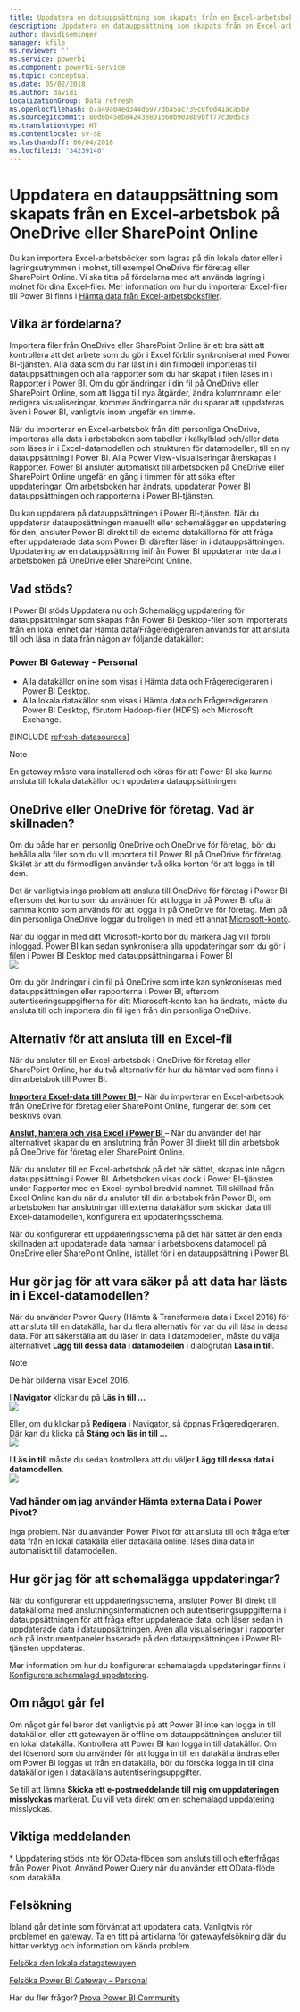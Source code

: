 ```yaml
---
title: Uppdatera en datauppsättning som skapats från en Excel-arbetsbok – i molnet
description: Uppdatera en datauppsättning som skapats från en Excel-arbetsbok på OneDrive eller SharePoint Online
author: davidiseminger
manager: kfile
ms.reviewer: ''
ms.service: powerbi
ms.component: powerbi-service
ms.topic: conceptual
ms.date: 05/02/2018
ms.author: davidi
LocalizationGroup: Data refresh
ms.openlocfilehash: b7a49a04ed344d6977dba5ac739c0f0d41aca5b9
ms.sourcegitcommit: 80d6b45eb84243e801b60b9038b9bff77c30d5c8
ms.translationtype: HT
ms.contentlocale: sv-SE
ms.lasthandoff: 06/04/2018
ms.locfileid: "34239140"
---
```

# <a name="refresh-a-dataset-created-from-an-excel-workbook-on-onedrive-or-sharepoint-online"></a>Uppdatera en datauppsättning som skapats från en Excel-arbetsbok på OneDrive eller SharePoint Online
Du kan importera Excel-arbetsböcker som lagras på din lokala dator eller i lagringsutrymmen i molnet, till exempel OneDrive för företag eller SharePoint Online. Vi ska titta på fördelarna med att använda lagring i molnet för dina Excel-filer. Mer information om hur du importerar Excel-filer till Power BI finns i [Hämta data från Excel-arbetsboksfiler](service-excel-workbook-files.md).

## <a name="what-are-the-advantages"></a>Vilka är fördelarna?
Importera filer från OneDrive eller SharePoint Online är ett bra sätt att kontrollera att det arbete som du gör i Excel förblir synkroniserat med Power BI-tjänsten. Alla data som du har läst in i din filmodell importeras till datauppsättningen och alla rapporter som du har skapat i filen läses in i Rapporter i Power BI. Om du gör ändringar i din fil på OneDrive eller SharePoint Online, som att lägga till nya åtgärder, ändra kolumnnamn eller redigera visualiseringar, kommer ändringarna när du sparar att uppdateras även i Power BI, vanligtvis inom ungefär en timme.

När du importerar en Excel-arbetsbok från ditt personliga OneDrive, importeras alla data i arbetsboken som tabeller i kalkylblad och/eller data som läses in i Excel-datamodellen och strukturen för datamodellen, till en ny datauppsättning i Power BI. Alla Power View-visualiseringar återskapas i Rapporter. Power BI ansluter automatiskt till arbetsboken på OneDrive eller SharePoint Online ungefär en gång i timmen för att söka efter uppdateringar. Om arbetsboken har ändrats, uppdaterar Power BI datauppsättningen och rapporterna i Power BI-tjänsten.

Du kan uppdatera på datauppsättningen i Power BI-tjänsten. När du uppdaterar datauppsättningen manuellt eller schemalägger en uppdatering för den, ansluter Power BI direkt till de externa datakällorna för att fråga efter uppdaterade data som Power BI därefter läser in i datauppsättningen. Uppdatering av en datauppsättning inifrån Power BI uppdaterar inte data i arbetsboken på OneDrive eller SharePoint Online. 

## <a name="whats-supported"></a>Vad stöds?
I Power BI stöds Uppdatera nu och Schemalägg uppdatering för datauppsättningar som skapas från Power BI Desktop-filer som importerats från en lokal enhet där Hämta data/Frågeredigeraren används för att ansluta till och läsa in data från någon av följande datakällor:  

### <a name="power-bi-gateway---personal"></a>Power BI Gateway - Personal
* Alla datakällor online som visas i Hämta data och Frågeredigeraren i Power BI Desktop.
* Alla lokala datakällor som visas i Hämta data och Frågeredigeraren i Power BI Desktop, förutom Hadoop-filer (HDFS) och Microsoft Exchange.

<!-- Refresh Data sources-->
[!INCLUDE [refresh-datasources](./includes/refresh-datasources.md)]

> [!NOTE]
> En gateway måste vara installerad och köras för att Power BI ska kunna ansluta till lokala datakällor och uppdatera datauppsättningen.
> 
> 

## <a name="onedrive-or-onedrive-for-business-whats-the-difference"></a>OneDrive eller OneDrive för företag. Vad är skillnaden?
Om du både har en personlig OneDrive och OneDrive för företag, bör du behålla alla filer som du vill importera till Power BI på OneDrive för företag. Skälet är att du förmodligen använder två olika konton för att logga in till dem.

Det är vanligtvis inga problem att ansluta till OneDrive för företag i Power BI eftersom det konto som du använder för att logga in på Power BI ofta är samma konto som används för att logga in på OneDrive för företag. Men på din personliga OneDrive loggar du troligen in med ett annat [Microsoft-konto](http://www.microsoft.com/account/default.aspx).

När du loggar in med ditt Microsoft-konto bör du markera Jag vill förbli inloggad. Power BI kan sedan synkronisera alla uppdateringar som du gör i filen i Power BI Desktop med datauppsättningarna i Power BI  
    ![](media/refresh-excel-file-onedrive/refresh_signin_keepmesignedin.png)

Om du gör ändringar i din fil på OneDrive som inte kan synkroniseras med datauppsättningen eller rapporterna i Power BI, eftersom autentiseringsuppgifterna för ditt Microsoft-konto kan ha ändrats, måste du ansluta till och importera din fil igen från din personliga OneDrive.

## <a name="options-for-connecting-to-excel-file"></a>Alternativ för att ansluta till en Excel-fil
När du ansluter till en Excel-arbetsbok i OneDrive för företag eller SharePoint Online, har du två alternativ för hur du hämtar vad som finns i din arbetsbok till Power BI.

[**Importera Excel-data till Power BI** ](service-excel-workbook-files.md#import-or-connect-to-an-excel-workbook-from-power-bi) – När du importerar en Excel-arbetsbok från OneDrive för företag eller SharePoint Online, fungerar det som det beskrivs ovan.

[**Anslut, hantera och visa Excel i Power BI** ](service-excel-workbook-files.md#one-excel-workbook--two-ways-to-use-it) – När du använder det här alternativet skapar du en anslutning från Power BI direkt till din arbetsbok på OneDrive för företag eller SharePoint Online.

När du ansluter till en Excel-arbetsbok på det här sättet, skapas inte någon datauppsättning i Power BI. Arbetsboken visas dock i Power BI-tjänsten under Rapporter med en Excel-symbol bredvid namnet. Till skillnad från Excel Online kan du när du ansluter till din arbetsbok från Power BI, om arbetsboken har anslutningar till externa datakällor som skickar data till Excel-datamodellen, konfigurera ett uppdateringsschema.

När du konfigurerar ett uppdateringsschema på det här sättet är den enda skillnaden att uppdaterade data hamnar i arbetsbokens datamodell på OneDrive eller SharePoint Online, istället för i en datauppsättning i Power BI.

## <a name="how-do-i-make-sure-data-is-loaded-to-the-excel-data-model"></a>Hur gör jag för att vara säker på att data har lästs in i Excel-datamodellen?
När du använder Power Query (Hämta & Transformera data i Excel 2016) för att ansluta till en datakälla, har du flera alternativ för var du vill läsa in dessa data. För att säkerställa att du läser in data i datamodellen, måste du välja alternativet **Lägg till dessa data i datamodellen** i dialogrutan **Läsa in till**.

> [!NOTE]
> De här bilderna visar Excel 2016.
> 
> 

I **Navigator** klickar du på **Läs in till ...**  
    ![](media/refresh-excel-file-onedrive/refresh_loadtodm_1.png)

Eller, om du klickar på **Redigera** i Navigator, så öppnas Frågeredigeraren. Där kan du klicka på **Stäng och läs in till ...**  
    ![](media/refresh-excel-file-onedrive/refresh_loadtodm_2.png)

I **Läs in till** måste du sedan kontrollera att du väljer **Lägg till dessa data i datamodellen**.  
    ![](media/refresh-excel-file-onedrive/refresh_loadtodm_3.png)

### <a name="what-if-i-use-get-external-data-in-power-pivot"></a>Vad händer om jag använder Hämta externa Data i Power Pivot?
Inga problem. När du använder Power Pivot för att ansluta till och fråga efter data från en lokal datakälla eller datakälla online, läses dina data in automatiskt till datamodellen.

## <a name="how-do-i-schedule-refresh"></a>Hur gör jag för att schemalägga uppdateringar?
När du konfigurerar ett uppdateringsschema, ansluter Power BI direkt till datakällorna med anslutningsinformationen och autentiseringsuppgifterna i datauppsättningen för att fråga efter uppdaterade data, och läser sedan in uppdaterade data i datauppsättningen. Även alla visualiseringar i rapporter och på instrumentpaneler baserade på den datauppsättningen i Power BI-tjänsten uppdateras.

Mer information om hur du konfigurerar schemalagda uppdateringar finns i [Konfigurera schemalagd uppdatering](refresh-scheduled-refresh.md).

## <a name="when-things-go-wrong"></a>Om något går fel
Om något går fel beror det vanligtvis på att Power BI inte kan logga in till datakällor, eller att gatewayen är offline om datauppsättningen ansluter till en lokal datakälla. Kontrollera att Power BI kan logga in till datakällor. Om det lösenord som du använder för att logga in till en datakälla ändras eller om Power BI loggas ut från en datakälla, bör du försöka logga in till dina datakällor igen i datakällans autentiseringsuppgifter.

Se till att lämna **Skicka ett e-postmeddelande till mig om uppdateringen misslyckas** markerat. Du vill veta direkt om en schemalagd uppdatering misslyckas.

## <a name="important-notes"></a>Viktiga meddelanden
\* Uppdatering stöds inte för OData-flöden som ansluts till och efterfrågas från Power Pivot. Använd Power Query när du använder ett OData-flöde som datakälla.

## <a name="troubleshooting"></a>Felsökning
Ibland går det inte som förväntat att uppdatera data. Vanligtvis rör problemet en gateway. Ta en titt på artiklarna för gatewayfelsökning där du hittar verktyg och information om kända problem.

[Felsöka den lokala datagatewayen](service-gateway-onprem-tshoot.md)

[Felsöka Power BI Gateway – Personal](service-admin-troubleshooting-power-bi-personal-gateway.md)

Har du fler frågor? [Prova Power BI Community](http://community.powerbi.com/)

